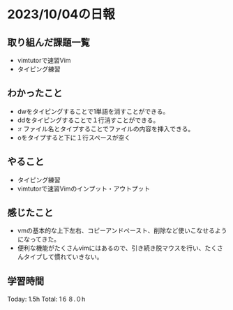 # 2023/10/04の日報
## 取り組んだ課題一覧
*  vimtutorで速習Vim
*  タイピング練習
## わかったこと
*  dwをタイピングすることで1単語を消すことができる。
*  ddをタイピングすることで１行消すことができる。
*  :r ファイル名とタイプすることでファイルの内容を挿入できる。
*  oをタイプすると下に１行スペースが空く
## やること
*  タイピング練習
*  vimtutorで速習Vimのインプット・アウトプット
## 感じたこと
* vmの基本的な上下左右、コピーアンドペースト、削除など使いこなせるようになってきた。
* 便利な機能がたくさんvimにはあるので、引き続き脱マウスを行い、たくさんタイプして慣れていきない。
## 学習時間
Today: 1.5h
Total: 1６８.０h
